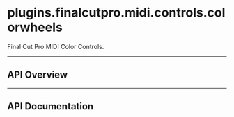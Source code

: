 # plugins.finalcutpro.midi.controls.colorwheels

Final Cut Pro MIDI Color Controls.

---

## API Overview

---

## API Documentation

